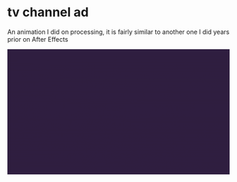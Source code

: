# tv channel ad
 An animation I did on processing, it is fairly similar to another one I did years prior on After Effects
 
 ![Preview](processing-animation.gif)
